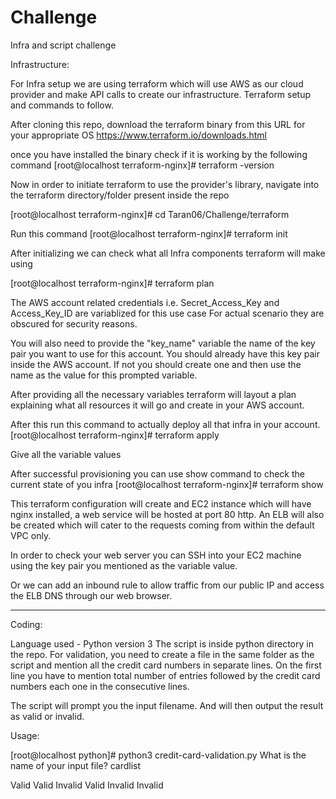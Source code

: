 # Challenge
Infra and script challenge

Infrastructure:

For Infra setup we are using terraform which will use AWS as our cloud provider and make API calls to create our infrastructure.
Terraform setup and commands to follow.

After cloning this repo, download the terraform binary from this URL for your appropriate OS
https://www.terraform.io/downloads.html

once you have installed the binary check if it is working by the following command
[root@localhost terraform-nginx]# terraform -version

Now in order to initiate terraform to use the provider's library, navigate into the terraform directory/folder present inside the repo

[root@localhost terraform-nginx]# cd Taran06/Challenge/terraform

Run this command
[root@localhost terraform-nginx]# terraform init

After initializing we can check what all Infra components terraform will make using

[root@localhost terraform-nginx]# terraform plan

The AWS account related credentials i.e. Secret_Access_Key and Access_Key_ID are variablized for this use case
For actual scenario they are obscured for security reasons.

You will also need to provide the "key_name" variable the name of the key pair you want to use for this account. You should already have this key pair inside the AWS account.
If not you should create one and then use the name as the value for this prompted variable.

After providing all the necessary variables terraform will layout a plan explaining what all resources it will go and create in your AWS account.

After this run this command to actually deploy all that infra in your account.
[root@localhost terraform-nginx]# terraform apply

Give all the variable values

After successful provisioning you can use show command to check the current state of you infra
[root@localhost terraform-nginx]# terraform show

This terraform configuration will create and EC2 instance which will have nginx installed, a web service will be hosted at port 80 http.
An ELB will also be created which will cater to the requests coming from within the default VPC only.

In order to check your web server you can SSH into your EC2 machine using the key pair you mentioned as the variable value.

Or we can add an inbound rule to allow traffic from our public IP and access the ELB DNS through our web browser.

--------------------------------------------------------------------------------------------------------------------------------------------------

Coding:

Language used - Python version 3
The script is inside python directory in the repo.
For validation, you need to create a file in the same folder as the script and mention all the credit card numbers in separate lines.
On the first line you have to mention total number of entries followed by the credit card numbers each one in the consecutive lines.

The script will prompt you the input filename. And will then output the result as valid or invalid.

Usage:

[root@localhost python]# python3 credit-card-validation.py
What is the name of your input file?
cardlist

Valid
Valid
Invalid
Valid
Invalid
Invalid

